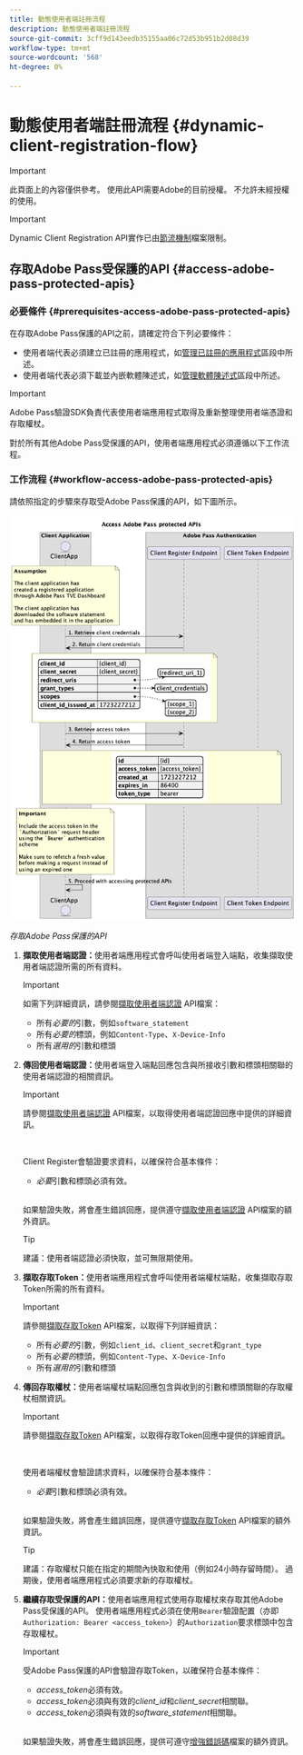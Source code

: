 ```yaml
---
title: 動態使用者端註冊流程
description: 動態使用者端註冊流程
source-git-commit: 3cff9d143eedb35155aa06c72d53b951b2d08d39
workflow-type: tm+mt
source-wordcount: '568'
ht-degree: 0%

---
```



# 動態使用者端註冊流程 {#dynamic-client-registration-flow}

>[!IMPORTANT]
>
> 此頁面上的內容僅供參考。 使用此API需要Adobe的目前授權。 不允許未經授權的使用。

>[!IMPORTANT]
>
> Dynamic Client Registration API實作已由[節流機制](/help/authentication/throttling-mechanism.md)檔案限制。

## 存取Adobe Pass受保護的API {#access-adobe-pass-protected-apis}

### 必要條件 {#prerequisites-access-adobe-pass-protected-apis}

在存取Adobe Pass保護的API之前，請確定符合下列必要條件：

* 使用者端代表必須建立已註冊的應用程式，如[管理已註冊的應用程式](../dynamic-client-registration-overview.md#manage-registered-applications)區段中所述。
* 使用者端代表必須下載並內嵌軟體陳述式，如[管理軟體陳述式](../dynamic-client-registration-overview.md#manage-software-statements)區段中所述。

>[!IMPORTANT]
>
> Adobe Pass驗證SDK負責代表使用者端應用程式取得及重新整理使用者端憑證和存取權杖。
> 
> 對於所有其他Adobe Pass受保護的API，使用者端應用程式必須遵循以下工作流程。

### 工作流程 {#workflow-access-adobe-pass-protected-apis}

請依照指定的步驟來存取受Adobe Pass保護的API，如下圖所示。

![存取Adobe Pass保護的API](../../assets/dcr-api/dcr-api-access-adobe-pass-protected-apis.png)

*存取Adobe Pass保護的API*

1. **擷取使用者端認證：**&#x200B;使用者端應用程式會呼叫使用者端登入端點，收集擷取使用者端認證所需的所有資料。

   >[!IMPORTANT]
   >
   > 如需下列詳細資訊，請參閱[擷取使用者端認證](../apis/dynamic-client-registration-apis-retrieve-client-credentials.md#request) API檔案：
   >
   > * 所有&#x200B;_必要的_&#x200B;引數，例如`software_statement`
   > * 所有&#x200B;_必要的_&#x200B;標頭，例如`Content-Type`、`X-Device-Info`
   > * 所有&#x200B;_選用的_&#x200B;引數和標頭

1. **傳回使用者端認證：**&#x200B;使用者端登入端點回應包含與所接收引數和標頭相關聯的使用者端認證的相關資訊。

   >[!IMPORTANT]
   >
   > 請參閱[擷取使用者端認證](../apis/dynamic-client-registration-apis-retrieve-client-credentials.md#success) API檔案，以取得使用者端認證回應中提供的詳細資訊。
   >
   > <br/>
   >
   > Client Register會驗證要求資料，以確保符合基本條件：
   >
   > * _必要_&#x200B;引數和標頭必須有效。
   >
   > <br/>
   >
   > 如果驗證失敗，將會產生錯誤回應，提供遵守[擷取使用者端認證](../apis/dynamic-client-registration-apis-retrieve-client-credentials.md#error) API檔案的額外資訊。

   >[!TIP]
   >
   > 建議：使用者端認證必須快取，並可無限期使用。

1. **擷取存取Token：**&#x200B;使用者端應用程式會呼叫使用者端權杖端點，收集擷取存取Token所需的所有資料。

   >[!IMPORTANT]
   >
   > 請參閱[擷取存取Token](../apis/dynamic-client-registration-apis-retrieve-access-token.md#request) API檔案，以取得下列詳細資訊：
   >
   > * 所有&#x200B;_必要的_&#x200B;引數，例如`client_id`、`client_secret`和`grant_type`
   > * 所有&#x200B;_必要的_&#x200B;標頭，例如`Content-Type`、`X-Device-Info`
   > * 所有&#x200B;_選用的_&#x200B;引數和標頭

1. **傳回存取權杖：**&#x200B;使用者端權杖端點回應包含與收到的引數和標頭關聯的存取權杖相關資訊。

   >[!IMPORTANT]
   >
   > 請參閱[擷取存取Token](../apis/dynamic-client-registration-apis-retrieve-access-token.md#success) API檔案，以取得存取Token回應中提供的詳細資訊。
   >
   > <br/>
   >
   > 使用者端權杖會驗證請求資料，以確保符合基本條件：
   >
   > * _必要_&#x200B;引數和標頭必須有效。
   >
   > <br/>
   >
   > 如果驗證失敗，將會產生錯誤回應，提供遵守[擷取存取Token](../apis/dynamic-client-registration-apis-retrieve-access-token.md#error) API檔案的額外資訊。

   >[!TIP]
   >
   > 建議：存取權杖只能在指定的期間內快取和使用（例如24小時存留時間）。 過期後，使用者端應用程式必須要求新的存取權杖。

1. **繼續存取受保護的API：**&#x200B;使用者端應用程式使用存取權杖來存取其他Adobe Pass受保護的API。 使用者端應用程式必須在使用`Bearer`驗證配置（亦即`Authorization: Bearer <access_token>`）的`Authorization`要求標頭中包含存取權杖。

   >[!IMPORTANT]
   >
   > 受Adobe Pass保護的API會驗證存取Token，以確保符合基本條件：
   >
   > * _access_token_&#x200B;必須有效。
   > * _access_token_&#x200B;必須與有效的&#x200B;_client_id_&#x200B;和&#x200B;_client_secret_&#x200B;相關聯。
   > * _access_token_&#x200B;必須與有效的&#x200B;_software_statement_&#x200B;相關聯。
   >
   > <br/>
   >
   > 如果驗證失敗，將會產生錯誤回應，提供可遵守[增強錯誤碼](../../enhanced-error-codes.md)檔案的額外資訊。

